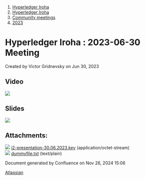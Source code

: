 1. [Hyperledger Iroha](index.html)
2. [Hyperledger Iroha](Hyperledger-Iroha_20873224.html)
3. [Community meetings](Community-meetings_21012606.html)
4. [2023](2023_21018150.html)

# Hyperledger Iroha : 2023-06-30 Meeting

Created by Victor Gridnevsky on Jun 30, 2023

## Video

![](plugins/servlet/confluence/placeholder/unknown-attachment)

## Slides

[![](attachments/thumbnails/21013371/21018176)](attachments/21013371/21018176.key)

## Attachments:

![](images/icons/bullet_blue.gif) [i2-presentation-30.06.2023.key](attachments/21013371/21018176.key) (application/octet-stream)  
![](images/icons/bullet_blue.gif) [dummyfile.txt](attachments/21013371/21018177.txt) (text/plain)

Document generated by Confluence on Nov 26, 2024 15:06

[Atlassian](http://www.atlassian.com/)
